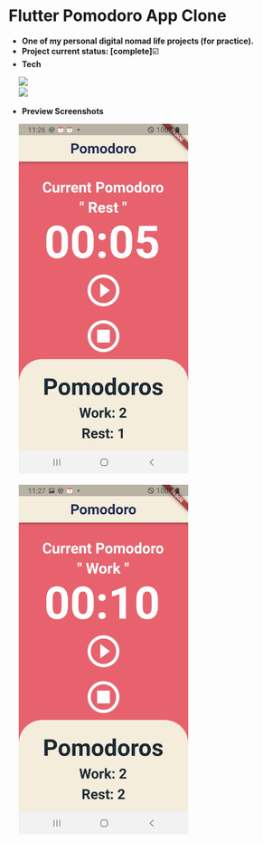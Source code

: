 # Flutter Pomodoro App Clone

- **One of my personal digital nomad life projects (for practice).**
- **Project current status: [complete]**:ballot_box_with_check:
- **Tech**
<p>
  <div>
    &emsp;
    <img src="https://img.shields.io/badge/Dart-0175C2?style=flat&logo=dart&logoColor=white&logoWidth=25" height="25px"/>
  </div>
  <div>
    &emsp;
    <img src="https://img.shields.io/badge/Flutter-02569B?style=flat&logo=flutter&logoColor=white&logoWidth=25" height="25px"/>
  </div>
</p>

- **Preview Screenshots**
<p>
  <div>
    &emsp;
    <img width="300px" src="preview-screenshots/flutter-pomodoro-app-clone01.jpg" alt="flutter-pomodoro-app-clone01.jpg" />
  </div>  
  &emsp;
  <div>
    &emsp;
    <img width="300px" src="preview-screenshots/flutter-pomodoro-app-clone02.jpg" alt="flutter-pomodoro-app-clone02.jpg" />
  </div>
</p>

<br/>
